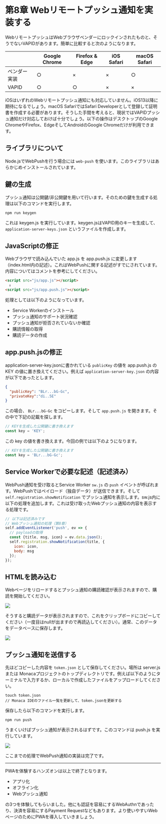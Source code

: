 # 第8章 Webリモートプッシュ通知を実装する

WebリモートプッシュはWebブラウザベンダーにロックインされたものと、そうでないVAPIDがあります。簡単に比較すると次のようになります。

|     | Google Chrome | Firefox & Edge | iOS Safari | macOS Safari |
|-----------|---------------|----------------|------------|--------------|
|ベンダー実装|     ○         | ×              |×           | ○           |
|VAPID       |     ○         | ○              | ×          | ×           |

iOSはいずれのWebリモートプッシュ通知にも対応していません。iOS13以降に期待になるでしょう。macOS SafariではSafari Developerとして登録して証明書を作成する必要があります。そうした手間を考えると、現状ではVAPIDプッシュ通知だけ対応しておけば十分でしょう。以下の操作はデスクトップのGoogle ChromeやFirefox、EdgeそしてAndroidのGoogle Chromeだけが利用できます。

## ライブラリについて

Node.jsでWebPushを行う場合には `web-push` を使います。このライブラリはあらかじめインストールされています。

## 鍵の生成

プッシュ通知は公開鍵/非公開鍵を用いて行います。そのための鍵を生成する処理は以下のコマンドを実行します。

```
npm run keygen
```

これは keygen.js を実行しています。keygen.jsはVAPID用のキーを生成して、 `application-server-keys.json` というファイルを作成します。

## JavaScriptの修正

Webブラウザで読み込んでいた app.js を app.push.js に変更します（index.html内の記述）。これはWebPushに関する記述がすでにされています。内容についてはコメントを参考にしてください。

```html
<script src="js/app.js"></script>
　↓
<script src="js/app.push.js"></script>
```

処理としては以下のようになっています。

- Service Workerのインストール
- プッシュ通知のサポート状況確認
- プッシュ通知が拒否されていないか確認
- 購読情報の取得
- 購読データの作成

## app.push.jsの修正

application-server-key.jsonに書かれている `publicKey` の値を app.push.js の KEY の値に置き換えてください。例えば `application-server-key.json` の内容が以下であったとします。

```json
{
  "publicKey": "BLr...bG-Gc",
  "privateKey":"di..5E"
}
```

この場合、 `BLr...bG-Gc` をコピーします。そして `app.push.js` を開きます。その中で下記の記載を探します。

```js
// KEYを生成した公開鍵に書き換えます
const key = 'KEY';
```

この key の値を書き換えます。今回の例では以下のようになります。

```js
// KEYを生成した公開鍵に書き換えます
const key = 'BLr...bG-Gc';
```

## Service Workerで必要な記述（記述済み）

WebPush通知を受け取るとService Worker `sw.js` の `push` イベントが呼ばれます。WebPushではペイロード（独自データ）が送信できます。そして `self.registration.showNotification` でプッシュ通知を表示します。sw.js内に以下の処理を追加します。これは受け取ったWebプッシュ通知の内容を表示する処理です。

```js
// 以下は記述済みです
// Webプッシュ通知の処理（第8章）
self.addEventListener('push', ev => {
  // payloadの取得
  const {title, msg, icon} = ev.data.json();
  self.registration.showNotification(title, {
    icon: icon,
    body: msg
  });
});
```

## HTMLを読み込む

Webページをリロードするとプッシュ通知の購読確認が表示されますので、購読を開始してください。

![](images/pwa-7-1.png)

そうすると購読データが表示されますので、これをクリップボードにコピーしてください（一度目はnullが出ますので再読込してください）。通常、このデータをデータベースに保存します。

![](images/pwa-7-3.png)

## プッシュ通知を送信する

先ほどコピーした内容を `token.json` として保存してください。場所は server.js または Monacaプロジェクトのトップディレクトリです。例えば以下のようにターミナルで入力するか、ローカルで作成したファイルをアップロードしてください。

```
touch token.json
// Monaca IDEのファイル一覧を更新して、token.jsonを更新する
```

保存したら以下のコマンドを実行します。

```
npm run push
```

うまくいけばプッシュ通知が表示されるはずです。このコマンドは push.js を実行しています。

![](images/pwa-7-2.png)

ここまでの処理でWebPush通知の実装は完了です。

----

PWAを体験するハンズオンは以上で終了となります。

- アプリ化
- オフライン化
- Webプッシュ通知

の3つを体験してもらいました。他にも認証を容易にするWebAuthnであったり、決済を容易にするPayment Requestなどもあります。より使いやすいWebページのためにPWAを導入していきましょう。
